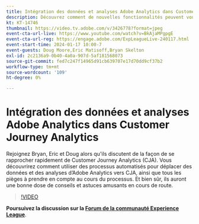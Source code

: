 ```yaml
---
title: Intégration des données et analyses Adobe Analytics dans Customer Journey Analytics
description: Découvrez comment de nouvelles fonctionnalités peuvent vous aider à activer les audiences de manière plus efficace et plus efficace pour une personnalisation impactée.
kt: KT-14746
thumbnail: https://video.tv.adobe.com/v/3426778?format=jpeg
event-cta-url-live: https://www.youtube.com/watch?v=BkAjaMPgpgE
event-cta-url-reg: https://engage.adobe.com/ExpLeagueLive-240117.html
event-start-time: 2024-01-17 10:00-7
event-guests: Doug Moore,Eric Matisoff,Bryan Skelton
exl-id: 2c2136a9-0b40-4a0a-907d-5af181568073
source-git-commit: fed7c247f14965d91cb639707e17d70dd9cf37b2
workflow-type: tm+mt
source-wordcount: '109'
ht-degree: 0%

---
```


# Intégration des données et analyses Adobe Analytics dans Customer Journey Analytics

Rejoignez Bryan, Eric et Doug alors qu&#39;ils discutent de la façon de se rapprocher rapidement de Customer Journey Analytics (CJA). Vous découvrirez comment utiliser des processus automatisés pour déplacer des données et des analyses d’Adobe Analytics vers CJA, ainsi que tous les pièges à prendre en compte au cours du processus. Et bien sûr, ils auront une bonne dose de conseils et astuces amusants en cours de route.

>[!VIDEO](https://video.tv.adobe.com/v/3426778/?quality=12&learn=on)

**Poursuivez la discussion sur la [Forum de la communauté Experience League](https://experienceleaguecommunities.adobe.com/t5/adobe-analytics-discussions/experience-league-live-post-session-discussion-bringing-your/m-p/646093#M3582)**.

